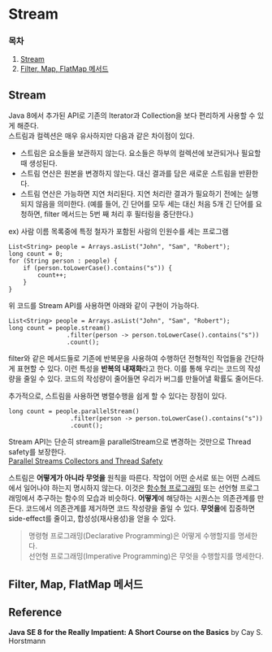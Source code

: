 # Stream
### 목차
1. [Stream](#stream_1)
2. [Filter, Map, FlatMap 메서드](#filter-map-flatmap)

## Stream
Java 8에서 추가된 API로 기존의 Iterator과 Collection을 보다 편리하게 사용할 수 있게 해준다.  
스트림과 컬렉션은 매우 유사하지만 다음과 같은 차이점이 있다.

* 스트림은 요소들을 보관하지 않는다. 요소들은 하부의 컬렉션에 보관되거나 필요할 때 생성된다.
* 스트림 연산은 원본을 변경하지 않는다. 대신 결과를 담은 새로운 스트림을 반환한다.
* 스트림 연산은 가능하면 지연 처리된다. 지연 처리란 결과가 필요하기 전에는 실행되지 않음을 의미한다. (예를 들어, 긴 단어를 모두 세는 대신 처음 5개 긴 단어를 요청하면, filter 메서드는 5번 째 처리 후 필터링을 중단한다.)

ex) 사람 이름 목록중에 특정 철자가 포함된 사람의 인원수를 세는 프로그램

```
List<String> people = Arrays.asList("John", "Sam", "Robert");
long count = 0;
for (String person : people) {
    if (person.toLowerCase().contains("s")) {
        count++;
    }
}
```

위 코드를 Stream API를 사용하면 아래와 같이 구현이 가능하다.

```
List<String> people = Arrays.asList("John", "Sam", "Robert");
long count = people.stream()
                .filter(person -> person.toLowerCase().contains("s"))
                .count();
```

filter와 같은 메서드들로 기존에 반복문을 사용하여 수행하던 전형적인 작업들을 간단하게 표현할 수 있다. 이런 특성을 **반복의 내재화**라고 한다. 이를 통해 우리는 코드의 작성량을 줄일 수 있다. 코드의 작성량이 줄어들면 우리가 버그를 만들어낼 확률도 줄어든다.

추가적으로, 스트림을 사용하면 병렬수행을 쉽게 할 수 있다는 장점이 있다.
```
long count = people.parallelStream()
                 .filter(person -> person.toLowerCase().contains("s"))
                 .count();
```
Stream API는 단순히 stream을 parallelStream으로 변경하는 것만으로 Thread safety를 보장한다.  
[Parallel Streams Collectors and Thread Safety](https://stackoverflow.com/questions/22350288/parallel-streams-collectors-and-thread-safety)

스트림은 **어떻게가 아니라 무엇을** 원칙을 따른다. 작업이 어떤 순서로 또는 어떤 스레드에서 일어나야 하는지 명시하지 않는다. 이것은 [함수형 프로그래밍](https://medium.com/@jooyunghan/%ED%95%A8%EC%88%98%ED%98%95-%ED%94%84%EB%A1%9C%EA%B7%B8%EB%9E%98%EB%B0%8D%EC%9D%B4%EB%9E%80-%EB%AC%B4%EC%97%87%EC%9D%B8%EA%B0%80-fab4e960d263) 또는 선언형 프로그래밍에서 추구하는 함수의 모습과 비슷하다. **어떻게**에 해당하는 시퀀스는 의존관계를 만든다. 코드에서 의존관계를 제거하면 코드 작성량을 줄일 수 있다. **무엇을**에 집중하면 side-effect를 줄이고, 합성성(재사용성)을 얻을 수 있다.
> 명령형 프로그래밍(Declarative Programming)은 어떻게 수행할지를 명세한다.  
> 선언형 프로그래밍(Imperative Programming)은 무엇을 수행할지를 명세한다.

## Filter, Map, FlatMap 메서드



## Reference
**Java SE 8 for the Really Impatient: A Short Course on the Basics** by Cay S. Horstmann
